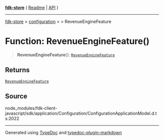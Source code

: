 [**fdk-store**](../../../README.md) ( [Readme](../../../README.md) \| [API](../../../API.md) )

---

[fdk-store](../../../API.md) > [configuration](../../README.md) > [<internal>](../README.md) > RevenueEngineFeature

# Function: RevenueEngineFeature()

> **RevenueEngineFeature**(): [`RevenueEngineFeature`](../type-aliases/type-alias.RevenueEngineFeature.md)

## Returns

[`RevenueEngineFeature`](../type-aliases/type-alias.RevenueEngineFeature.md)

## Source

node_modules/fdk-client-javascript/sdk/application/Configuration/ConfigurationApplicationModel.d.ts:2022

---

Generated using [TypeDoc](https://typedoc.org/) and [typedoc-plugin-markdown](https://www.npmjs.com/package/typedoc-plugin-markdown)
